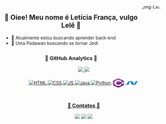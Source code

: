 <div>
   <img align="right" alt="img-Letty" height="180" style="border-radius:50px;" src="https://i.pinimg.com/564x/47/53/0a/47530a23e0cfaabbbb123a70ab723b2b.jpg">
</div>

### 
<div align="center">
   <h2>🦋 Oiee! Meu nome é Letícia França, vulgo Lelê 🦋</h2>
</div>

- 🦋 Atualmente estou buscando aprender back-end
- 🦋 Uma Padawan buscando se tornar Jedi

##
 
<div align="center">
  <h3>🦋 GitHub Analytics 🦋</h3>
  <a href="https://github.com/lettyfranca">
   <img height="160em" src="https://github-readme-stats.vercel.app/api?username=lettyfranca&show_icons=true&theme=material-palenight&include_all_commits=true&count_private=true"/>
  <img height="160em" src="https://github-readme-stats.vercel.app/api/top-langs/?username=lettyfranca&layout=compact&langs_count=7&theme=material-palenight"/>
</div>
 
<div style="display: inline_block" align="center"><br>
  <img align="center" alt="HTML" height="30" width="40" src="https://cdn.jsdelivr.net/gh/devicons/devicon/icons/html5/html5-original.svg">
  <img align="center" alt="CSS" height="30" width="40" src="https://cdn.jsdelivr.net/gh/devicons/devicon/icons/css3/css3-original.svg">
  <img align="center" alt="JS" height="30" width="40" src="https://cdn.jsdelivr.net/gh/devicons/devicon/icons/javascript/javascript-original.svg">
  <img align="center" alt="Java" height="30" width="40" src="https://cdn.jsdelivr.net/gh/devicons/devicon/icons/java/java-original.svg">
  <img align="center" alt="Python" height="30" width="40" src="https://cdn.jsdelivr.net/gh/devicons/devicon/icons/python/python-original.svg">
  <img align="center" alt="C#" height="30" width="40" src="https://raw.githubusercontent.com/devicons/devicon/1119b9f84c0290e0f0b38982099a2bd027a48bf1/icons/csharp/csharp-original.svg">
  <img align="center" alt=".NET" height="30" width="40" src="https://raw.githubusercontent.com/devicons/devicon/1119b9f84c0290e0f0b38982099a2bd027a48bf1/icons/dot-net/dot-net-original.svg">

</div><br>
   
##

<div align="center">
   <h3>🦋 Contatos 🦋</h3>
 	<a href="https://www.linkedin.com/in/lettyfranca/" target="_blank"><img src="https://img.shields.io/badge/LinkedIn-0077B5?style=for-the-badge&logo=linkedin&logoColor=white" target="_blank"></a>
   <a href="https://instagram.com/lettycodes" target="_blank"><img src="https://img.shields.io/badge/-Instagram-%23E4405F?style=for-the-badge&logo=instagram&logoColor=white" target="_blank"></a>
  <a href = "mailto:lety.adf@gmail.com"><img src="https://img.shields.io/badge/-Gmail-%23333?style=for-the-badge&logo=gmail&logoColor=white" target="_blank"></a>
</div>
